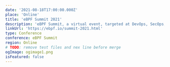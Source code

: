 ```yaml
---
date: '2021-08-18T17:00:00.000Z'
place: 'Online'
title: 'eBPF Summit 2021'
description: 'eBPF Summit, a virtual event, targeted at DevOps, SecOps, platform architects, and developers is open for registration.'
linkUrl: 'https://ebpf.io/summit-2021.html'
type: Conference
conference: eBPF Summit
region: Online
# TODO: remove test files and nex line before merge
ogImage: ogimage1.png
isFeatured: false
---
```

